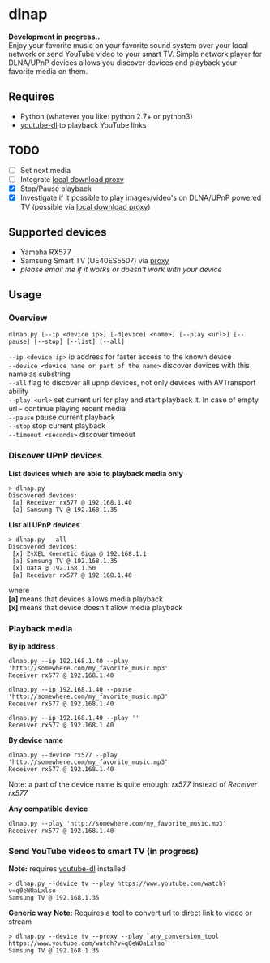 # dlnap
**Development in progress..**  
Enjoy your favorite music on your favorite sound system over your local network or send YouTube video to your smart TV.
Simple network player for DLNA/UPnP devices allows you discover devices and playback your favorite media on them.

## Requires
 * Python (whatever you like: python 2.7+ or python3)
 * [youtube-dl](https://github.com/rg3/youtube-dl) to playback YouTube links
 
## TODO
- [ ] Set next media
- [ ] Integrate [local download proxy](https://github.com/cherezov/red)
- [x] Stop/Pause playback
- [x] Investigate if it possible to play images/video's on DLNA/UPnP powered TV (possible via [local download proxy](https://github.com/cherezov/red))
 
## Supported devices
 * Yamaha RX577
 * Samsung Smart TV (UE40ES5507) via [proxy](https://github.com/cherezov/red)
 * _please email me if it works or doesn't work with your device_
 
## Usage
### Overview
```
dlnap.py [--ip <device ip>] [-d[evice] <name>] [--play <url>] [--pause] [--stop] [--list] [--all] 
```
```--ip <device ip>```  ip address for faster access to the known device  
```--device <device name or part of the name>``` discover devices with this name as substring  
```--all``` flag to discover all upnp devices, not only devices with AVTransport ability  
```--play <url>``` set current url for play and start playback it. In case of empty url - continue playing recent media  
```--pause``` pause current playback  
```--stop``` stop current playback  
```--timeout <seconds>``` discover timeout  

### Discover UPnP devices
**List devices which are able to playback media only**
```
> dlnap.py
Discovered devices:
 [a] Receiver rx577 @ 192.168.1.40
 [a] Samsung TV @ 192.168.1.35
```

**List all UPnP devices**
```
> dlnap.py --all
Discovered devices:
 [x] ZyXEL Keenetic Giga @ 192.168.1.1
 [a] Samsung TV @ 192.168.1.35
 [x] Data @ 192.168.1.50
 [a] Receiver rx577 @ 192.168.1.40
```  
where  
**[a]** means that devices allows media playback  
**[x]** means that device doesn't allow media playback  


### Playback media
**By ip address**
```
dlnap.py --ip 192.168.1.40 --play 'http://somewhere.com/my_favorite_music.mp3'
Receiver rx577 @ 192.168.1.40

dlnap.py --ip 192.168.1.40 --pause 'http://somewhere.com/my_favorite_music.mp3'
Receiver rx577 @ 192.168.1.40

dlnap.py --ip 192.168.1.40 --play ''
Receiver rx577 @ 192.168.1.40
```

**By device name**
```
dlnap.py --device rx577 --play 'http://somewhere.com/my_favorite_music.mp3'
Receiver rx577 @ 192.168.1.40
```
Note: a part of the device name is quite enough: *rx577* instead of *Receiver rx577*

**Any compatible device**
```
dlnap.py --play 'http://somewhere.com/my_favorite_music.mp3'
Receiver rx577 @ 192.168.1.40
```

### Send YouTube videos to smart TV (in progress)
**Note:** requires [youtube-dl](https://github.com/rg3/youtube-dl) installed
```
> dlnap.py --device tv --play https://www.youtube.com/watch?v=q0eWOaLxlso
Samsung TV @ 192.168.1.35
```

**Generic way**
**Note:** Requires a tool to convert url to direct link to video or stream
```
> dlnap.py --device tv --proxy --play `any_conversion_tool https://www.youtube.com/watch?v=q0eWOaLxlso`
Samsung TV @ 192.168.1.35
```
